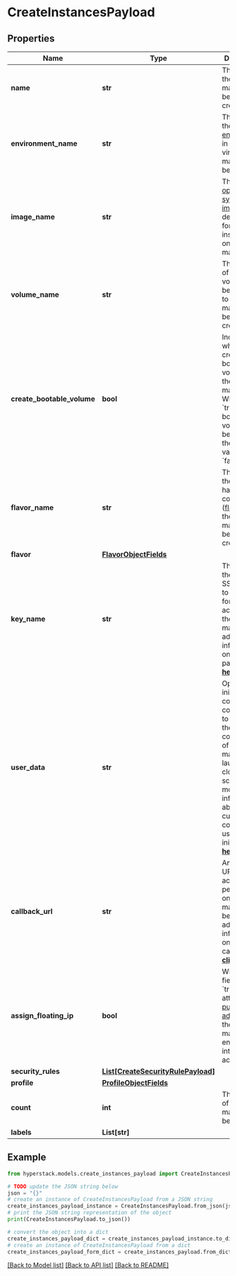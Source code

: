 # CreateInstancesPayload


## Properties

Name | Type | Description | Notes
------------ | ------------- | ------------- | -------------
**name** | **str** | The name of the virtual machine being created. | 
**environment_name** | **str** | The name of the [environment](https://infrahub-doc.nexgencloud.com/docs/features/environments-available-features) in which the virtual machine is to be created. | 
**image_name** | **str** | The [operating system (OS) image](https://infrahub-doc.nexgencloud.com/docs/virtual-machines/images) name designated for installation on the virtual machine. | [optional] 
**volume_name** | **str** | The names of the volume(s) to be attached to the virtual machine being created. | [optional] 
**create_bootable_volume** | **bool** | Indicates whether to create a bootable volume for the virtual machine. When set to &#x60;true&#x60;, a bootable volume will be created; the default value is &#x60;false&#x60;. | [optional] 
**flavor_name** | **str** | The name of the GPU hardware configuration ([flavor](https://infrahub-doc.nexgencloud.com/docs/hardware/flavors)) for the virtual machines being created. | 
**flavor** | [**FlavorObjectFields**](FlavorObjectFields.md) |  | [optional] 
**key_name** | **str** | The name of the existing SSH key pair to be used for secure access to the virtual machine. For additional information on SSH key pairs, [**click here**](https://infrahub-doc.nexgencloud.com/docs/getting-started/create-keypair). | 
**user_data** | **str** | Optional initialization configuration commands to manage the configuration of a virtual machine at launch using cloud-init scripts. For more information about custom VM configuration using cloud-init, [**click here**](https://infrahub-doc.nexgencloud.com/docs/virtual-machines/initialization-configuration). | [optional] 
**callback_url** | **str** | An optional URL where actions performed on the virtual machine will be sent. For additional information on event callbacks, [**click here**](https://infrahub-doc.nexgencloud.com/docs/features/webhooks-callbacks). | [optional] 
**assign_floating_ip** | **bool** | When this field is set to &#x60;true&#x60;, it attaches a [public IP address](https://infrahub-doc.nexgencloud.com/docs/virtual-machines/public-ip) to the virtual machine, enabling internet accessibility. | [optional] 
**security_rules** | [**List[CreateSecurityRulePayload]**](CreateSecurityRulePayload.md) |  | [optional] 
**profile** | [**ProfileObjectFields**](ProfileObjectFields.md) |  | [optional] 
**count** | **int** | The number of virtual machines to be created. | 
**labels** | **List[str]** |  | [optional] 

## Example

```python
from hyperstack.models.create_instances_payload import CreateInstancesPayload

# TODO update the JSON string below
json = "{}"
# create an instance of CreateInstancesPayload from a JSON string
create_instances_payload_instance = CreateInstancesPayload.from_json(json)
# print the JSON string representation of the object
print(CreateInstancesPayload.to_json())

# convert the object into a dict
create_instances_payload_dict = create_instances_payload_instance.to_dict()
# create an instance of CreateInstancesPayload from a dict
create_instances_payload_form_dict = create_instances_payload.from_dict(create_instances_payload_dict)
```
[[Back to Model list]](../README.md#documentation-for-models) [[Back to API list]](../README.md#documentation-for-api-endpoints) [[Back to README]](../README.md)


